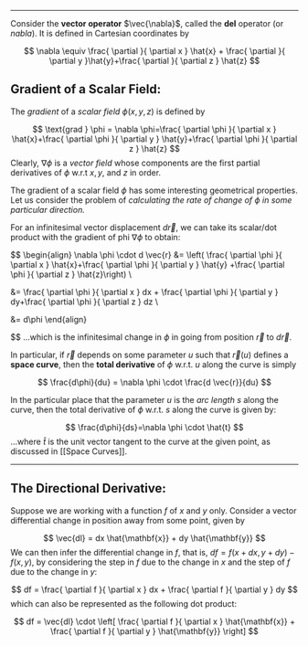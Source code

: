 
___

Consider the **vector operator** $\vec{\nabla}$, called the **del** operator (or *nabla*). It is defined in Cartesian coordinates by

$$
\nabla \equiv \frac{ \partial  }{ \partial x } \hat{x} + \frac{ \partial  }{ \partial y }\hat{y}+\frac{ \partial  }{ \partial z } \hat{z} 
$$

## Gradient of a Scalar Field:

The *gradient* of a *scalar field* $\phi(x,y,z)$ is defined by 

$$
\text{grad } \phi = \nabla \phi=\frac{ \partial \phi }{ \partial x } \hat{x}+\frac{ \partial \phi }{ \partial y } \hat{y}+\frac{ \partial \phi }{ \partial z } \hat{z}
$$
Clearly, $\nabla \phi$ is a *vector field* whose components are the first partial derivatives of $\phi$ w.r.t $x,y,$ and $z$ in order. 

The gradient of a scalar field $\phi$ has some interesting geometrical properties. Let us consider the problem of *calculating the rate of change of $\phi$ in some particular direction.* 

For an infinitesimal vector displacement $d \vec{r}$, we can take its scalar/dot product with the gradient of phi $\nabla \phi$ to obtain:

$$
\begin{align}
\nabla \phi \cdot d \vec{r} &= \left( \frac{ \partial \phi }{ \partial x } \hat{x}+\frac{ \partial \phi }{ \partial y } \hat{y} +\frac{ \partial \phi }{ \partial z } \hat{z}\right)  \\

&= \frac{ \partial \phi }{ \partial x } dx + \frac{ \partial \phi }{ \partial y } dy+\frac{ \partial \phi }{ \partial z } dz \\

&= d\phi
\end{align}

$$
...which is the infinitesimal change in $\phi$ in going from position $\vec{r}$ to $d \vec{r}$.

In particular, if $\vec{r}$ depends on some parameter $u$ such that $\vec{r}(u)$ defines a **space curve**, then the **total derivative** of $\phi$ w.r.t. $u$ along the curve is simply

$$
\frac{d\phi}{du} = \nabla \phi \cdot \frac{d \vec{r}}{du}
$$

In the particular place that the parameter $u$ is the *arc length* $s$ along the curve, then the total derivative of $\phi$ w.r.t. $s$ along the curve is given by:

$$
\frac{d\phi}{ds}=\nabla \phi \cdot \hat{t}
$$
...where $\hat{t}$ is the unit vector tangent to the curve at the given point, as discussed in [[Space Curves]].

___

## The Directional Derivative:

Suppose we are working with a function $f$ of $x$ and $y$ only. Consider a vector differential change in position away from some point, given by 

$$
\vec{dl} = dx \hat{\mathbf{x}} + dy \hat{\mathbf{y}}
$$
We can then infer the differential change in $f$, that is, $df=f(x+dx,y+dy) - f(x,y)$, by considering the step in $f$ due to the change in $x$ and the step of $f$ due to the change in $y$:

$$
df = \frac{ \partial f }{ \partial x } dx + \frac{ \partial f }{ \partial y } dy
$$
which can also be represented as the following dot product:

$$
df = \vec{dl} \cdot \left[ \frac{ \partial f }{ \partial x } \hat{\mathbf{x}} + \frac{ \partial f }{ \partial y } \hat{\mathbf{y}} \right] 
$$

